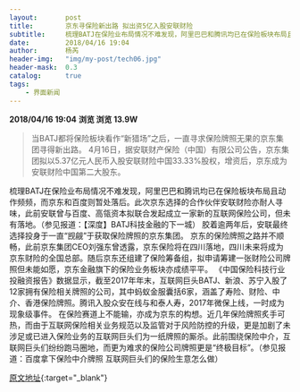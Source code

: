 ```yaml
---
layout:       post
title:        京东寻保险新出路 拟出资5亿入股安联财险
subtitle:     梳理BATJ在保险业布局情况不难发现，阿里巴巴和腾讯均已在保险板块布局且动作频频，而京东和百度则暂处落后。
date:         2018/04/16 19:04
author:       杨芮
header-img:   "img/my-post/tech06.jpg"
header-mask:  0.3
catalog:      true
tags:
    - 界面新闻
---
```


**2018/04/16 19:04**  **浏览 浏览 13.9W**

> 当BATJ都将保险板块看作“新猎场”之后，一直寻求保险牌照无果的京东集团寻得新出路。
4月16日，据安联财产保险（中国）有限公司公告，京东集团拟以5.37亿元人民币入股安联财险中国33.33%股权，增资后，京东成为安联财险中国第二大股东。

梳理BATJ在保险业布局情况不难发现，阿里巴巴和腾讯均已在保险板块布局且动作频频，而京东和百度则暂处落后。此次京东选择的合作伙伴安联财险亦耐人寻味，此前安联曾与百度、高瓴资本拟联合发起成立一家新的互联网保险公司，但未有落地。（参见报道：【深度】BATJ科技金融的下一城）
胶着逾两年后，安联最终选择投身于一直“觊觎”于获取保险牌照的京东集团。
京东的保险牌照之路并不顺畅，此前京东集团CEO刘强东曾透露，京东保险将在四川落地，四川未来将成为京东财险的全国总部。随后京东还组建了保险筹备组，拟申请筹建一张财险公司牌照但未能如愿，京东金融旗下的保险业务板块亦成绩平平。
《中国保险科技行业投融资报告》数据显示，截至2017年年末，互联网巨头BATJ、新浪、苏宁入股了12家拥有保险相关牌照的公司，其中蚂蚁金服囊括6家，涵盖了寿险、财险、中介、香港保险牌照。腾讯入股众安在线与和泰人寿，2017年微保上线，一时成为现象级事件。
在保险赛道上不能输，亦成为京东的构想。近几年保险牌照炙手可热，而由于互联网保险相关业务规范以及监管对于风险防控的升级，更是加剧了未涉足或已进入保险业务的互联网巨头们为一纸牌照的厮杀。此前围绕保险中介，互联网巨头们纷纷跑马圈地，而更为难求的保险公司牌照更是“终极目标”。（参见报道：百度拿下保险中介牌照 互联网巨头们的保险生意怎么做）




[原文地址](http://www.jiemian.com/article/2060215.html){:target="_blank"}


